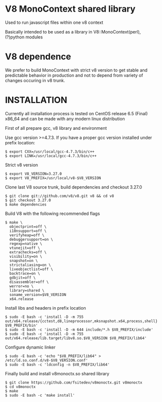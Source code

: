 # V8 MonoContext shared library

Used to run javascript files within one v8 context

Basically intended to be used as a library in V8::MonoContext(perl), (?)python modules

# V8 dependence

We prefer to build MonoContext with strict v8 version to get stable and predictable behavior in production and not to depend from variety of changes occuring in v8 trunk.

# INSTALLATION

Currently all installation process is tested on CentOS release 6.5 (Final) x86_64 and can be made with any modern linux distribution

First of all prepare gcc, v8 library and environment

Use gcc version >=4.7.3.
If you have a proper gcc version installed under prefix location:

    $ export CXX=/usr/local/gcc-4.7.3/bin/c++ 
    $ export LINK=/usr/local/gcc-4.7.3/bin/c++

Strict v8 version

    $ export V8_VERSION=3.27.0
    $ export V8_PREFIX=/usr/local/v8-$V8_VERSION
    
Clone last V8 source trunk, build dependencies and checkout 3.27.0

    $ git clone git://github.com/v8/v8.git v8 && cd v8 
    $ git checkout 3.27.0 
    $ make dependencies

Build V8 with the following recommended flags

    $ make \
      objectprint=off \
      i18nsupport=off \
      verifyheap=off \
      debuggersupport=on \
      regexp=native \
      vtunejit=off \
      extrachecks=off \
      visibility=on \
      snapshot=on \
      strictaliasing=on \
      liveobjectlist=off \
      backtrace=on \
      gdbjit=off \
      disassembler=off \
      werror=no \
      library=shared \
      soname_version=$V8_VERSION 
      x64.release

Install libs and headers in prefix location

    $ sudo -E bash -c 'install -D -m 755 out/x64.release/{cctest,d8,lineprocessor,mksnapshot.x64,process,shell} $V8_PREFIX/bin'
    $ sudo -E bash -c 'install -D -m 644 include/*.h $V8_PREFIX/include'
    $ sudo -E bash -c 'install -D -m 755 out/x64.release/lib.target/libv8.so.$V8_VERSION $V8_PREFIX/lib64'

Configure dynamic linker

    $ sudo -E bash -c 'echo "$V8_PREFIX/lib64" > /etc/ld.so.conf.d/v8-$V8_VERSION.conf'
    $ sudo -E bash -c 'ldconfig -n $V8_PREFIX/lib64'

Finally build and install v8monoctx.so shared library

    $ git clone https://github.com/fsitedev/v8monoctx.git v8monoctx
    $ cd v8monoctx
    $ make
    $ sudo -E bash -c 'make install'
